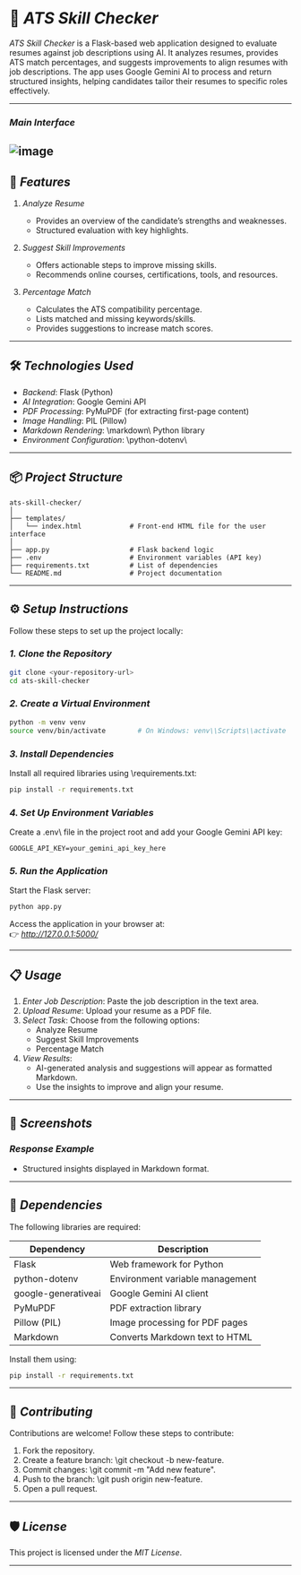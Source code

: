 
# 📄 *ATS Skill Checker*

*ATS Skill Checker* is a Flask-based web application designed to evaluate resumes against job descriptions using AI. It analyzes resumes, provides ATS match percentages, and suggests improvements to align resumes with job descriptions. The app uses Google Gemini AI to process and return structured insights, helping candidates tailor their resumes to specific roles effectively.

---
### *Main Interface*
![image](https://github.com/user-attachments/assets/ecb50ec8-d658-4b7a-8681-30685b90d9b6)
---
## 🚀 *Features*

1. *Analyze Resume*  
   - Provides an overview of the candidate’s strengths and weaknesses.  
   - Structured evaluation with key highlights.

2. *Suggest Skill Improvements*  
   - Offers actionable steps to improve missing skills.  
   - Recommends online courses, certifications, tools, and resources.

3. *Percentage Match*  
   - Calculates the ATS compatibility percentage.  
   - Lists matched and missing keywords/skills.  
   - Provides suggestions to increase match scores.

---

## 🛠 *Technologies Used*

- *Backend*: Flask (Python)
- *AI Integration*: Google Gemini API  
- *PDF Processing*: PyMuPDF (for extracting first-page content)  
- *Image Handling*: PIL (Pillow)  
- *Markdown Rendering*: \markdown\ Python library  
- *Environment Configuration*: \python-dotenv\

---

## 📦 *Project Structure*

```plaintext
ats-skill-checker/
│
├── templates/
│   └── index.html            # Front-end HTML file for the user interface
│
├── app.py                    # Flask backend logic
├── .env                      # Environment variables (API key)
├── requirements.txt          # List of dependencies
└── README.md                 # Project documentation
```

---

## ⚙ *Setup Instructions*

Follow these steps to set up the project locally:

### *1. Clone the Repository*
```bash
git clone <your-repository-url>
cd ats-skill-checker
```

### *2. Create a Virtual Environment*
```bash
python -m venv venv
source venv/bin/activate        # On Windows: venv\\Scripts\\activate
```

### *3. Install Dependencies*
Install all required libraries using \requirements.txt\:
```bash
pip install -r requirements.txt
```

### *4. Set Up Environment Variables*
Create a \.env\ file in the project root and add your Google Gemini API key:

```plaintext
GOOGLE_API_KEY=your_gemini_api_key_here
```

### *5. Run the Application*
Start the Flask server:

```bash
python app.py
```

Access the application in your browser at:  
👉 *http://127.0.0.1:5000/*

---

## 📋 *Usage*

1. *Enter Job Description*: Paste the job description in the text area.  
2. *Upload Resume*: Upload your resume as a PDF file.  
3. *Select Task*: Choose from the following options:  
   - Analyze Resume  
   - Suggest Skill Improvements  
   - Percentage Match  
4. *View Results*:  
   - AI-generated analysis and suggestions will appear as formatted Markdown.  
   - Use the insights to improve and align your resume.  

---

## 🎨 *Screenshots*



### *Response Example*
- Structured insights displayed in Markdown format.  

---

## 🧩 *Dependencies*

The following libraries are required:

| Dependency             | Description                              |
|------------------------|------------------------------------------|
| Flask                  | Web framework for Python                |
| python-dotenv          | Environment variable management         |
| google-generativeai    | Google Gemini AI client                 |
| PyMuPDF                | PDF extraction library                  |
| Pillow (PIL)           | Image processing for PDF pages          |
| Markdown               | Converts Markdown text to HTML          |

Install them using:
```bash
pip install -r requirements.txt
```

---

## 🤝 *Contributing*

Contributions are welcome! Follow these steps to contribute:  
1. Fork the repository.  
2. Create a feature branch: \git checkout -b new-feature\.  
3. Commit changes: \git commit -m "Add new feature"\.  
4. Push to the branch: \git push origin new-feature\.  
5. Open a pull request.  

---

## 🛡 *License*

This project is licensed under the *MIT License*.

---


